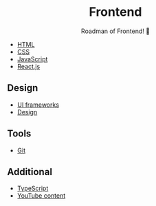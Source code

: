 <h1 style="text-align: center">Frontend</h1>
<p  style="text-align: center">Roadman of Frontend! 📜</p>

- [HTML](https://github.com/mrshuhrat/frontend-roadmap/blob/main/docs/HTML.md)
- [CSS](https://github.com/mrshuhrat/frontend-roadmap/blob/main/docs/CSS.md)
- [JavaScript](https://github.com/mrshuhrat/frontend-roadmap/blob/main/docs/JAVASCRIPT.md)
- [React.js](https://github.com/mrshuhrat/frontend-roadmap/blob/main/docs/REACTJS.md)

## Design

- [UI frameworks](https://github.com/mrshuhrat/frontend-roadmap/blob/main/docs/UI-FRAMEWORKS.md)
- [Design](https://github.com/mrshuhrat/frontend-roadmap/blob/main/docs/DESIGN.md)

## Tools

- [Git](https://github.com/mrshuhrat/frontend-roadmap/blob/main/docs/GIT.md)

## Additional

- [TypeScript](https://github.com/mrshuhrat/frontend-roadmap/blob/main/docs/TYPESCRIPT.md)
- [YouTube content](https://github.com/mrshuhrat/frontend-roadmap/blob/main/docs/YOUTUBE.md)
